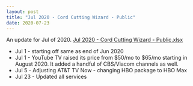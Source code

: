 ```yaml
---
layout: post
title: "Jul 2020 - Cord Cutting Wizard - Public"
date: 2020-07-23
---
```

<p>An update for Jul of 2020. <a href="/Jul 2020 - Cord Cutting Wizard - Public.xlsx">Jul 2020 - Cord Cutting Wizard - Public.xlsx</a>
  <p>
    <ul>
      <li>Jul 1 - starting off same as end of Jun 2020
      <li>Jul 1 - YouTube TV raised its price from $50/mo to $65/mo starting in August 2020. It added a handful of CBS/Viacom channels as well.
      <li>Jul 5 - Adjusting AT&T TV Now - changing HBO package to HBO Max
      <li>Jul 23 - Updated all services
        
